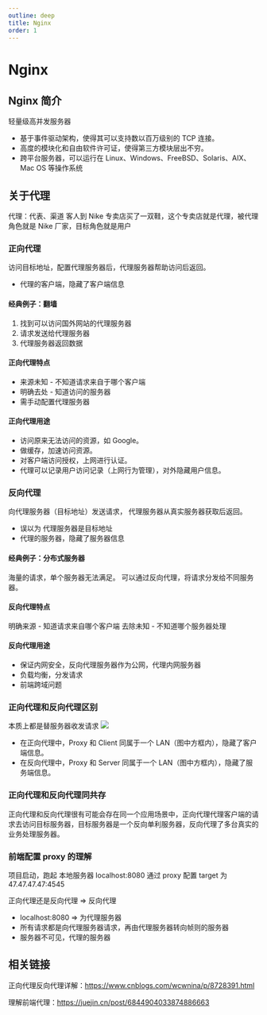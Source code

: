 ```yaml
---
outline: deep
title: Nginx
order: 1
---
```


# Nginx

## Nginx 简介

轻量级高并发服务器

- 基于事件驱动架构，使得其可以支持数以百万级别的 TCP 连接。
- 高度的模块化和自由软件许可证，使得第三方模块层出不穷。
- 跨平台服务器，可以运行在 Linux、Windows、FreeBSD、Solaris、AIX、Mac OS 等操作系统

## 关于代理

代理：代表、渠道
客人到 Nike 专卖店买了一双鞋，这个专卖店就是代理，被代理角色就是 Nike 厂家，目标角色就是用户

### 正向代理

访问目标地址，配置代理服务器后，代理服务器帮助访问后返回。

- 代理的客户端，隐藏了客户端信息

#### 经典例子：翻墙

1. 找到可以访问国外网站的代理服务器
2. 请求发送给代理服务器
3. 代理服务器返回数据

#### 正向代理特点

- 来源未知 - 不知道请求来自于哪个客户端
- 明确去处 - 知道访问的服务器
- 需手动配置代理服务器

#### 正向代理用途

- 访问原来无法访问的资源，如 Google。
- 做缓存，加速访问资源。
- 对客户端访问授权，上网进行认证。
- 代理可以记录用户访问记录（上网行为管理），对外隐藏用户信息。

### 反向代理

向代理服务器（目标地址）发送请求， 代理服务器从真实服务器获取后返回。

- 误以为 代理服务器是目标地址
- 代理的服务器，隐藏了服务器信息

#### 经典例子：分布式服务器

海量的请求，单个服务器无法满足。
可以通过反向代理，将请求分发给不同服务器。

#### 反向代理特点

明确来源 - 知道请求来自哪个客户端
去除未知 - 不知道哪个服务器处理

#### 反向代理用途

- 保证内网安全，反向代理服务器作为公网，代理内网服务器
- 负载均衡，分发请求
- 前端跨域问题

### 正向代理和反向代理区别

本质上都是替服务器收发请求
![](https://cdn.nlark.com/yuque/0/2022/png/2621802/1649863755580-a8d2c287-9c22-41f4-8275-771f2321c1ea.png#clientId=udd7d0b77-b392-4&crop=0.1026&crop=0&crop=0.9179&crop=1&from=paste&height=460&id=Gf70U&margin=%5Bobject%20Object%5D&originHeight=621&originWidth=590&originalType=url&ratio=1&rotation=0&showTitle=false&status=done&style=none&taskId=uced2b983-d005-4ef0-9c83-bb51e009fa0&title=&width=437)

- 在正向代理中，Proxy 和 Client 同属于一个 LAN（图中方框内），隐藏了客户端信息。
- 在反向代理中，Proxy 和 Server 同属于一个 LAN（图中方框内），隐藏了服务端信息。

### 正向代理和反向代理同共存

正向代理和反向代理很有可能会存在同一个应用场景中，正向代理代理客户端的请求去访问目标服务器，目标服务器是一个反向单利服务器，反向代理了多台真实的业务处理服务器。

### 前端配置 proxy 的理解

项目启动，跑起 本地服务器 localhost:8080
通过 proxy 配置 target 为 47.47.47.47:4545

正向代理还是反向代理 => 反向代理

- localhost:8080 => 为代理服务器
- 所有请求都是向代理服务器请求，再由代理服务器转向帧则的服务器
- 服务器不可见，代理的服务器

## 相关链接

正向代理反向代理详解：https://www.cnblogs.com/wcwnina/p/8728391.html

理解前端代理：https://juejin.cn/post/6844904033874886663
